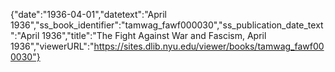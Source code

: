 {"date":"1936-04-01","datetext":"April 1936","ss_book_identifier":"tamwag_fawf000030","ss_publication_date_text":"April 1936","title":"The Fight Against War and Fascism, April 1936","viewerURL":"https://sites.dlib.nyu.edu/viewer/books/tamwag_fawf000030"}